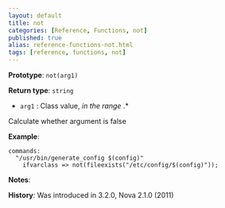 ```yaml
---
layout: default
title: not
categories: [Reference, Functions, not]
published: true
alias: reference-functions-not.html
tags: [reference, functions, not]
---
```


**Prototype**: `not(arg1)`

**Return type**: `string`

* `arg1` : Class value, *in the range* .\*

Calculate whether argument is false

**Example**:

```cf3
commands:
  "/usr/bin/generate_config $(config)"
    ifvarclass => not(fileexists("/etc/config/$(config)"));
```

**Notes**:  
   
 **History**: Was introduced in 3.2.0, Nova 2.1.0 (2011)
